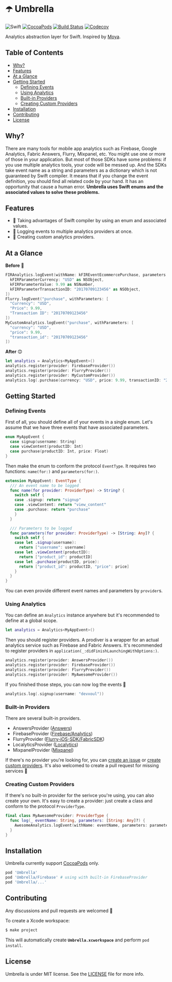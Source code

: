 # ☂️ Umbrella

![Swift](https://img.shields.io/badge/Swift-3.1-orange.svg)
[![CocoaPods](http://img.shields.io/cocoapods/v/Umbrella.svg)](https://cocoapods.org/pods/Umbrella)
[![Build Status](https://travis-ci.org/devxoul/Umbrella.svg?branch=master)](https://travis-ci.org/devxoul/Umbrella)
[![Codecov](https://img.shields.io/codecov/c/github/devxoul/Umbrella.svg)](https://codecov.io/gh/devxoul/Umbrella)

Analytics abstraction layer for Swift. Inspired by [Moya](https://github.com/Moya/Moya).

## Table of Contents

* [Why?](#why)
* [Features](#features)
* [At a Glance](#at-a-glance)
* [Getting Started](#getting-started)
    * [Defining Events](#defining-events)
    * [Using Analytics](#using-analytics)
    * [Built-in Providers](#built-in-providers)
    * [Creating Custom Providers](#creating-custom-providers)
* [Installation](#installation)
* [Contributing](#contributing)
* [License](#license)

## Why?

There are many tools for mobile app analytics such as Firebase, Google Analytics, Fabric Answers, Flurry, Mixpanel, etc. You might use one or more of those in your application. But most of those SDKs have some problems: if you use multiple analytics tools, your code will be messed up. And the SDKs take event name as a string and parameters as a dictionary which is not guaranteed by Swift compiler. It means that if you change the event definition, you should find all related code by your hand. It has an opportunity that cause a human error. **Umbrella uses Swift enums and the associated values to solve these problems.**

## Features

* 💪 Taking advantages of Swift compiler by using an enum and associated values.
* 🎯 Logging events to multiple analytics providers at once.
* 🎨 Creating custom analytics providers.

## At a Glance

**Before** 🤢

```swift
FIRAnalytics.logEvent(withName: kFIREventEcommercePurchase, parameters: [
  kFIRParameterCurrency: "USD" as NSObject,
  kFIRParameterValue: 9.99 as NSNumber,
  kFIRParameterTransactionID: "20170709123456" as NSObject,
])
Flurry.logEvent("purchase", withParameters: [
  "Currency": "USD",
  "Price": 9.99,
  "Transaction ID": "20170709123456"
])
MyCustomAnalytics.logEvent("purchase", withParameters: [
  "currency": "USD",
  "price": 9.99,
  "transaction_id": "20170709123456"
])
```

**After** 😊

```swift
let analytics = Analytics<MyAppEvent>()
analytics.register(provider: FirebaseProvider())
analytics.register(provider: FlurryProvider())
analytics.register(provider: MyCustomProvider())
analytics.log(.purchase(currency: "USD", price: 9.99, transactionID: "20170709123456"))
```

## Getting Started

### Defining Events

First of all, you should define all of your events in a single enum. Let's assume that we have three events that have associated parameters.

```swift
enum MyAppEvent {
  case signup(username: String)
  case viewContent(productID: Int)
  case purchase(productID: Int, price: Float)
}
```

Then make the enum to conform the protocol `EventType`. It requires two functions: `name(for:)` and `parameters(for:)`.

```swift
extension MyAppEvent: EventType {
  /// An event name to be logged
  func name(for provider: ProviderType) -> String? {
    switch self {
    case .signup: return "signup"
    case .viewContent: return "view_content"
    case .purchase: return "purchase"
    }
  }

  /// Parameters to be logged
  func parameters(for provider: ProviderType) -> [String: Any]? {
    switch self {
    case let .signup(username):
      return ["username": username]
    case let .viewContent(productID):
      return ["product_id": productID]
    case let .purchase(productID, price):
      return ["product_id": productID, "price": price]
    }
  }
}
```

You can even provide different event names and parameters by `provider`s.

### Using Analytics

You can define an `Analytics` instance anywhere but it's recommended to define at a global scope.

```swift
let analytics = Analytics<MyAppEvent>()
```

Then you should register providers. A prodiver is a wrapper for an actual analytics service such as Firebase and Fabric Answers. It's recommended to register providers in `application(_:didFinishLaunchingWithOptions:)`.

```swift
analytics.register(provider: AnswersProvider())
analytics.register(provider: FirebaseProvider())
analytics.register(provider: FlurryProvider())
analytics.register(provider: MyAwesomeProvider())
```

If you finished those steps, you can now log the events 🎉

```swift
analytics.log(.signup(username: "devxoul"))
```

### Built-in Providers

There are several built-in providers.

* AnswersProvider ([Answers](https://cocoapods.org/pods/Answers))
* FirebaseProvider ([Firebase/Analytics](https://cocoapods.org/pods/Firebase))
* FlurryProvider ([Flurry-iOS-SDK/FabricSDK](https://cocoapods.org/pods/Flurry-iOS-SDK))
* LocalyticsProvider ([Localytics](https://cocoapods.org/pods/Localytics))
* MixpanelProvider ([Mixpanel](https://cocoapods.org/pods/Mixpanel))

If there's no provider you're looking for, you can [create an issue](https://github.com/devxoul/Umbrella/issues/new) or [create custom providers](#creating-custom-providers). It's also welcomed to create a pull request for missing services 🎉

### Creating Custom Providers

If there's no built-in provider for the serivce you're using, you can also create your own. It's easy to create a provider: just create a class and conform to the protocol `ProviderType`.

```swift
final class MyAwesomeProvider: ProviderType {
  func log(_ eventName: String, parameters: [String: Any]?) {
    AwesomeAnalytics.logEvent(withName: eventName, parameters: parameters)
  }
}
```

## Installation

Umbrella currently support [CocoaPods](https://cocoapods.org) only.

```ruby
pod 'Umbrella'
pod 'Umbrella/Firebase' # using with built-in FirebaseProvider
pod 'Umbrella/...'
```

## Contributing

Any discussions and pull requests are welcomed 💖

To create a Xcode workspace:

```bash
$ make project
```

This will automatically create **`Umbrella.xcworkspace`** and perform `pod install`.

## License

Umbrella is under MIT license. See the [LICENSE](LICENSE) file for more info.
